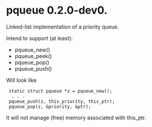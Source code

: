# pqueue 0.2.0-dev0.

Linked-list implementation of a priority queue.

Intend to support (at least):

*  pqueue\_new()
*  pqueue\_peek()
*  pqueue\_pop()
*  pqueue\_push()

Will look like

     static struct pqueue *z = pqueue_new();
      . . .
     pqueue_push(z, this_priority, this_ptr);
     pqueue_pop(z, &priority, &ptr);

It will not manage (free) memory associated with this\_ptr.
